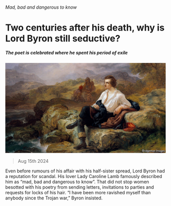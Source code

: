 ###### Mad, bad and dangerous to know

# Two centuries after his death, why is Lord Byron still seductive? 

##### The poet is celebrated where he spent his period of exile 

![image](images/20240817_CUP503.jpg) 

> Aug 15th 2024 

Even before rumours of his affair with his half-sister spread, Lord Byron had a reputation for scandal. His lover Lady Caroline Lamb famously described him as “mad, bad and dangerous to know”. That did not stop women besotted with his poetry from sending letters, invitations to parties and requests for locks of his hair. “I have been more ravished myself than anybody since the Trojan war,” Byron insisted. 

